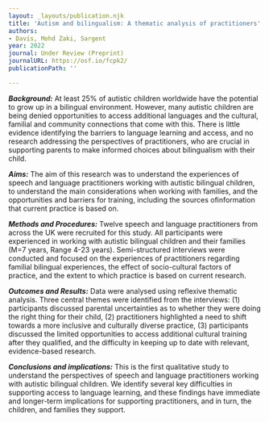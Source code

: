 ```yaml
---
layout: _layouts/publication.njk
title: 'Autism and bilingualism: A thematic analysis of practitioners'' experiences'
authors:
- Davis, Mohd Zaki, Sargent
year: 2022
journal: Under Review (Preprint)
journalURL: https://osf.io/fcpk2/
publicationPath: ''

---
```

**_Background:_** At least 25% of autistic children worldwide have the potential to grow up in a bilingual environment. However, many autistic children are being denied opportunities to access additional languages and the cultural, familial and community connections that come with this. There is little evidence identifying the barriers to language learning and access, and no research addressing the perspectives of practitioners, who are crucial in supporting parents to make informed choices about bilingualism with their child.

**_Aims:_** The aim of this research was to understand the experiences of speech and language practitioners working with autistic bilingual children, to understand the main considerations when working with families, and the opportunities and barriers for training, including the sources ofinformation that current practice is based on.

**_Methods and Procedures:_** Twelve speech and language practitioners from across the UK were recruited for this study. All participants were experienced in working with autistic bilingual children and their families (M=7 years, Range 4-23 years). Semi-structured interviews were conducted and focused on the experiences of practitioners regarding familial bilingual experiences, the effect of socio-cultural factors of practice, and the extent to which practice is based on current research.

**_Outcomes and Results:_** Data were analysed using reflexive thematic analysis. Three central themes were identified from the interviews: (1) participants discussed parental uncertainties as to whether they were doing the right thing for their child, (2) practitioners highlighted a need to shift towards a more inclusive and culturally diverse practice, (3) participants discussed the limited opportunities to access additional cultural training after they qualified, and the difficulty in keeping up to date with relevant, evidence-based research.

**_Conclusions and implications:_** This is the first qualitative study to understand the perspectives of speech and language practitioners working with autistic bilingual children. We identify several key difficulties in supporting access to language learning, and these findings have immediate and longer-term implications for supporting practitioners, and in turn, the children, and families they support.